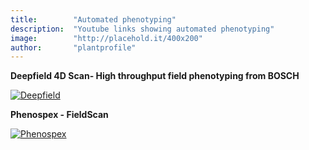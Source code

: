 ```yaml
---
title:        "Automated phenotyping"
description:  "Youtube links showing automated phenotyping"
image:        "http://placehold.it/400x200"
author:       "plantprofile"
---
```


**Deepfield 4D Scan- High throughput field phenotyping from BOSCH**

[![Deepfield](http://img.youtube.com/vi/LJrjIY1pQsc/0.jpg)](http://www.youtube.com/watch?v=LJrjIY1pQsc)

**Phenospex - FieldScan**

[![Phenospex](http://img.youtube.com/vi/SdvB4Cfj4YQ/0.jpg)](http://www.youtube.com/watch?v=SdvB4Cfj4YQ)

